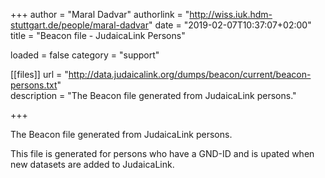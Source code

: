 +++
author = "Maral Dadvar"
authorlink = "http://wiss.iuk.hdm-stuttgart.de/people/maral-dadvar"
date = "2019-02-07T10:37:07+02:00"
title = "Beacon file - JudaicaLink Persons"  
 
loaded = false
category = "support"


[[files]]
	url = "http://data.judaicalink.org/dumps/beacon/current/beacon-persons.txt"  
	description = "The Beacon file generated from JudaicaLink persons."
 
	
+++

The Beacon file generated from JudaicaLink persons.
<!--more-->

This file is generated for persons who have a GND-ID and is upated when new datasets are added to JudaicaLink. 

